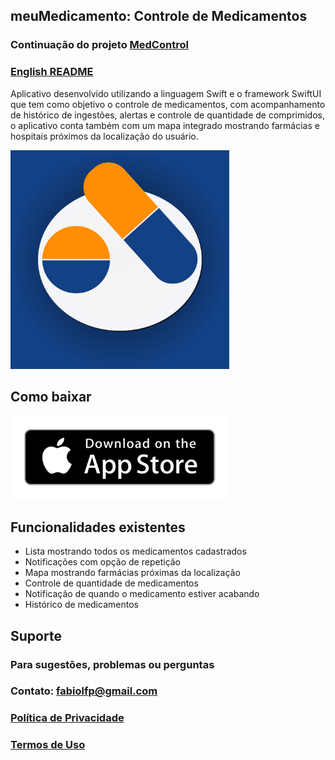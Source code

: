 ## meuMedicamento: Controle de Medicamentos
### Continuação do projeto [MedControl](https://github.com/FabioFiorita/MedControl)
### [English README](README-EN.md)

Aplicativo desenvolvido utilizando a linguagem Swift e o framework SwiftUI que tem como objetivo o controle de medicamentos, com acompanhamento de histórico de ingestões, alertas e controle de quantidade de comprimidos, o aplicativo conta também com um mapa integrado mostrando farmácias e hospitais próximos da localização do usuário.

<img src="https://raw.githubusercontent.com/FabioFiorita/meuMedicamento/gh-pages/images/Logo.png" width="350">

## Como baixar
<a href="https://apps.apple.com/br/app/meumedicamento/id1580757092"><img src="https://raw.githubusercontent.com/FabioFiorita/meuMedicamento/gh-pages/images/appstore.png" alt="meuMedicamentoAppStore" width="350"></a>

## Funcionalidades existentes

* Lista mostrando todos os medicamentos cadastrados
* Notificações com opção de repetição
* Mapa mostrando farmácias próximas da localização
* Controle de quantidade de medicamentos 
* Notificação de quando o medicamento estiver acabando
* Histórico de medicamentos

## Suporte

### Para sugestões, problemas ou perguntas

### Contato: fabiolfp@gmail.com

### [Política de Privacidade](privacyPolicy.md)

### [Termos de Uso](Terms&Conditions.md)


